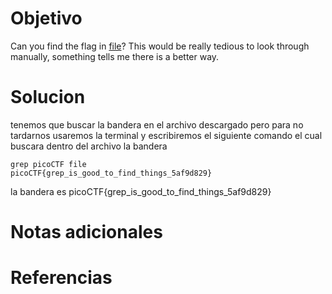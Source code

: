 # Objetivo
Can you find the flag in [file](https://jupiter.challenges.picoctf.org/static/515f19f3612bfd97cd3f0c0ba32bd864/file)? This would be really tedious to look through manually, something tells me there is a better way.

# Solucion
tenemos que buscar la bandera en el archivo descargado pero para no tardarnos usaremos la terminal y escribiremos el siguiente comando el cual buscara dentro del archivo la bandera
```Shell
grep picoCTF file
picoCTF{grep_is_good_to_find_things_5af9d829}

```
la bandera es picoCTF{grep_is_good_to_find_things_5af9d829}

# Notas adicionales

# Referencias